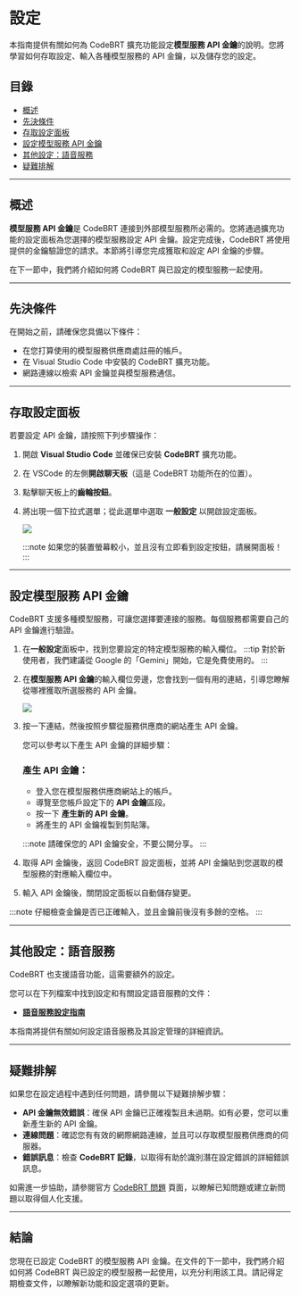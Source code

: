 # 設定

本指南提供有關如何為 CodeBRT 擴充功能設定**模型服務 API 金鑰**的說明。您將學習如何存取設定、輸入各種模型服務的 API 金鑰，以及儲存您的設定。

## 目錄
- [概述](#overview)
- [先決條件](#prerequisites)
- [存取設定面板](#accessing-the-configuration-panel)
- [設定模型服務 API 金鑰](#configuring-the-model-service-api-key)
- [其他設定：語音服務](#additional-settings-voice-service)
- [疑難排解](#troubleshooting)

---

## 概述

**模型服務 API 金鑰**是 CodeBRT 連接到外部模型服務所必需的。您將通過擴充功能的設定面板為您選擇的模型服務設定 API 金鑰。設定完成後，CodeBRT 將使用提供的金鑰驗證您的請求。本節將引導您完成獲取和設定 API 金鑰的步驟。

在下一節中，我們將介紹如何將 CodeBRT 與已設定的模型服務一起使用。

---

## 先決條件

在開始之前，請確保您具備以下條件：
- 在您打算使用的模型服務供應商處註冊的帳戶。
- 在 Visual Studio Code 中安裝的 CodeBRT 擴充功能。
- 網路連線以檢索 API 金鑰並與模型服務通信。

---

## 存取設定面板

若要設定 API 金鑰，請按照下列步驟操作：

1. 開啟 **Visual Studio Code** 並確保已安裝 **CodeBRT** 擴充功能。

2. 在 VSCode 的左側**開啟聊天板**（這是 CodeBRT 功能所在的位置）。

3. 點擊聊天板上的**齒輪按鈕**。
4. 將出現一個下拉式選單；從此選單中選取 **一般設定** 以開啟設定面板。

   ![](/img/getting-started/configuration/settings-dropdown.png)

   :::note
   如果您的裝置螢幕較小，並且沒有立即看到設定按鈕，請展開面板！
   :::

---

## 設定模型服務 API 金鑰

CodeBRT 支援多種模型服務，可讓您選擇要連接的服務。每個服務都需要自己的 API 金鑰進行驗證。

1. 在**一般設定**面板中，找到您要設定的特定模型服務的輸入欄位。
   :::tip
   對於新使用者，我們建議從 Google 的「Gemini」開始，它是免費使用的。
   :::

2. 在**模型服務 API 金鑰**的輸入欄位旁邊，您會找到一個有用的連結，引導您瞭解從哪裡獲取所選服務的 API 金鑰。

   ![](/img/getting-started/configuration/api-key-field-help-link.png)

3. 按一下連結，然後按照步驟從服務供應商的網站產生 API 金鑰。

   您可以參考以下產生 API 金鑰的詳細步驟：

   ### 產生 API 金鑰：
   - 登入您在模型服務供應商網站上的帳戶。
   - 導覽至您帳戶設定下的 **API 金鑰**區段。
   - 按一下 **產生新的 API 金鑰**。
   - 將產生的 API 金鑰複製到剪貼簿。

   :::note
   請確保您的 API 金鑰安全，不要公開分享。
   :::

4. 取得 API 金鑰後，返回 CodeBRT 設定面板，並將 API 金鑰貼到您選取的模型服務的對應輸入欄位中。

5. 輸入 API 金鑰後，關閉設定面板以自動儲存變更。

:::note
仔細檢查金鑰是否已正確輸入，並且金鑰前後沒有多餘的空格。
:::

---

## 其他設定：語音服務

CodeBRT 也支援語音功能，這需要額外的設定。

您可以在下列檔案中找到設定和有關設定語音服務的文件：
- **[語音服務設定指南](/docs/features/voice-service/configuration.md)**

本指南將提供有關如何設定語音服務及其設定管理的詳細資訊。

---

## 疑難排解

如果您在設定過程中遇到任何問題，請參閱以下疑難排解步驟：

- **API 金鑰無效錯誤**：確保 API 金鑰已正確複製且未過期。如有必要，您可以重新產生新的 API 金鑰。
- **連線問題**：確認您有有效的網際網路連線，並且可以存取模型服務供應商的伺服器。
- **錯誤訊息**：檢查 **CodeBRT 記錄**，以取得有助於識別潛在設定錯誤的詳細錯誤訊息。

如需進一步協助，請參閱官方 [CodeBRT 問題](https://github.com/whats2000/CodeBRT/issues) 頁面，以瞭解已知問題或建立新問題以取得個人化支援。

---

## 結論

您現在已設定 CodeBRT 的模型服務 API 金鑰。在文件的下一節中，我們將介紹如何將 CodeBRT 與已設定的模型服務一起使用，以充分利用該工具。請記得定期檢查文件，以瞭解新功能和設定選項的更新。
